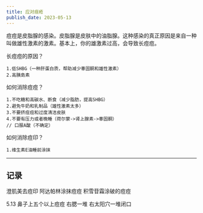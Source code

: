 ```yaml
---
title: 应对痤疮
publish_date: 2023-05-13
---
```


痘痘是皮脂腺的感染。皮脂腺是皮肤中的油脂腺。这种感染的真正原因是来自一种叫做雄性激素的激素。基本上，你的雄激素过高，会导致长痘痘。

长痘痘的原因？

```
1.低SHBG（一种肝蛋白质，帮助减少睾固酮和雄性激素）
2.高胰島素
```

如何消除痘痘？

```
1.不吃糖和高碳水、断食（减少脂肪，提高SHBG）
2.避免牛奶和乳制品（雄性激素太多）
3.不要挤痘痘和过度清洁皮肤
4.不要有压力或者晚睡（荷尔蒙->肾上腺素->睾固酮）
// 口服A酸（不确定）
```

如何消除痘印？

```
1.维生素E油睡前涂抹
```

---

## 记录

澄肌美去痘印
阿达帕林涂抹痘痘
积雪苷霜涂破的痘痘

5.13 鼻子上五个以上痘痘 右腮一堆 右太阳穴一堆闭口

